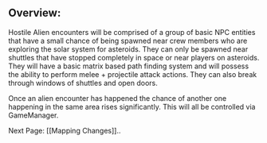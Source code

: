 ## Overview:

 Hostile Alien encounters will be comprised of a group of basic NPC entities that have a small chance of being spawned near crew members who are exploring the solar system for asteroids. They can only be spawned near shuttles that have stopped completely in space or near players on asteroids. They will have a basic matrix based path finding system and will possess the ability to perform melee + projectile attack actions. They can also break through windows of shuttles and open doors. 

Once an alien encounter has happened the chance of another one happening in the same area rises significantly. This will all be controlled via GameManager.

Next Page: [[Mapping Changes]]..